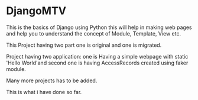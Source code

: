 # DjangoMTV

This is the basics of Django using Python this will help in making web pages and help you to understand the concept of Module, Template, View etc.

This Project having two part one is original and one is migrated.

Project having two application:
  one is Having a simple webpage with static 'Hello World'and
  second one is having AccessRecords created using faker module.
  
Many more projects has to be added.
  
This is what i have done so far.
